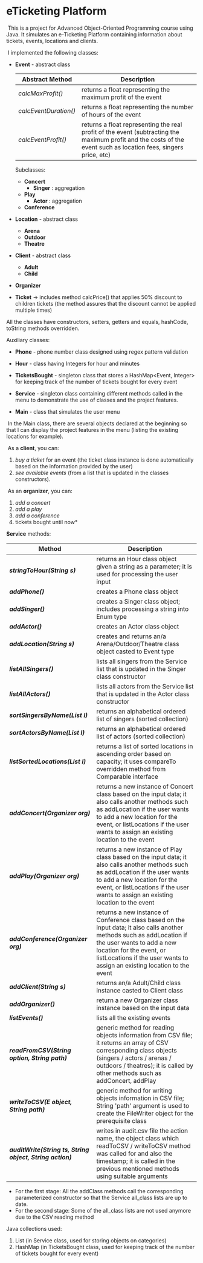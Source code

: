 # eTicketing Platform



​	This is a project for Advanced Object-Oriented Programming course using Java. It simulates an e-Ticketing Platform containing information about tickets, events, locations and clients.

​	I implemented the following classes:

+ **Event** - abstract class

  | Abstract Method       | Description                                                  |
  | --------------------- | ------------------------------------------------------------ |
  | *calcMaxProfit()*     | returns a float representing the maximum profit of the event |
  | *calcEventDuration()* | returns a float representing the number of hours of the event |
  | *calcEventProfit()*   | returns a float representing the real profit of the event (subtracting the maximum profit and the costs of the event such as location fees, singers price, etc) |

  Subclasses:

  + **Concert**
    + **Singer** : aggregation
  + **Play**
    + **Actor** : aggregation
  + **Conference**

+ **Location** - abstract class
  + **Arena**
  + **Outdoor**
  + **Theatre**
+ **Client** - abstract class
  + **Adult**
  + **Child**
+ **Organizer**
+ **Ticket**  -> includes method calcPrice() that applies 50% discount to children tickets (the method assures that the discount cannot be applied multiple times)

All the classes have constructors, setters, getters and equals, hashCode, toString methods overridden.

Auxiliary classes:

+ **Phone** - phone number class designed using regex pattern validation
+ **Hour** - class having Integers for hour and minutes

+ **TicketsBought** - singleton class that stores a HashMap<Event, Integer> for keeping track of the number of tickets bought for every event
+ **Service** - singleton class containing different methods called in the menu to demonstrate the use of classes and the project features.
+ **Main** - class that simulates the user menu

​    In the Main class, there are several objects declared at the beginning so that I can display the project features in the menu (listing the existing locations for example). 

​	As a **client**, you can: 

1. *buy a ticket* for an event (the ticket class instance is done automatically based on the information provided by the user)
2. *see available events* (from a list that is updated in the classes constructors).

​    As an **organizer**, you can:

1. *add a concert*
2. *add a play*
3. *add a conference*
4. tickets bought until now*

**Service** methods:

| Method                                                    | Description                                                  |
| --------------------------------------------------------- | ------------------------------------------------------------ |
| ***stringToHour(String s)***                              | returns an Hour class object given a string as a parameter; it is used for processing the user input |
| ***addPhone()***                                          | creates a Phone class object                                 |
| ***addSinger()***                                         | creates a Singer class object; includes processing a string into Enum type |
| ***addActor()***                                          | creates an Actor class object                                |
| ***addLocation(String s)***                               | creates and returns an/a Arena/Outdoor/Theatre class object casted to Event type |
| ***listAllSingers()***                                    | lists all singers from the Service list that is updated in the Singer class constructor |
| ***listAllActors()***                                     | lists all actors from the Service list that is updated in the Actor class constructor |
| ***sortSingersByName(List <Singer> l)***                  | returns an alphabetical ordered list of singers (sorted collection) |
| ***sortActorsByName(List<Actor> l)***                     | returns an alphabetical ordered list of actors (sorted collection) |
| ***listSortedLocations(List<Location> l)***               | returns a list of sorted locations in ascending order based on capacity; it uses compareTo overridden method from Comparable interface |
| ***addConcert(Organizer org)***                           | returns a new instance of Concert class based on the input data; it also calls another methods such as addLocation if the user wants to add a new location for the event, or listLocations if the user wants to assign an existing location to the event |
| ***addPlay(Organizer org)***                              | returns a new instance of Play class based on the input data; it also calls another methods such as addLocation if the user wants to add a new location for the event, or listLocations if the user wants to assign an existing location to the event |
| ***addConference(Organizer org)***                        | returns a new instance of Conference class based on the input data; it also calls another methods such as addLocation if the user wants to add a new location for the event, or listLocations if the user wants to assign an existing location to the event |
| ***addClient(String s)***                                 | returns an/a Adult/Child class instance casted to Client class |
| ***addOrganizer()***                                      | return a new Organizer class instance based on the input data |
| ***listEvents()***                                        | lists all the existing events                                |
| ***readFromCSV(String option, String path)***             | generic method for reading objects information from CSV file; it returns an array of CSV corresponding class objects (singers / actors / arenas / outdoors / theatres); it is called by other methods such as addConcert, addPlay |
| ***writeToCSV(E object, String path)***                   | generic method for writing objects information in CSV file; String 'path' argument is used to create the FileWriter object for the prerequisite class |
| ***auditWrite(String ts, String object, String action)*** | writes in audit.csv file the action name, the object class which readToCSV / writeToCSV method was called for and also the timestamp; it is called in the previous mentioned methods using suitable arguments |

- For the first stage: All the addClass methods call the corresponding parameterized constructor so that the Service all_class lists are up to date. 
- For the second stage: Some of the all_class lists are not used anymore due to the CSV reading method

Java collections used:

1. List (in Service class, used for storing objects on categories)
2. HashMap (in TicketsBought class, used for keeping track of the number of tickets bought for every event)